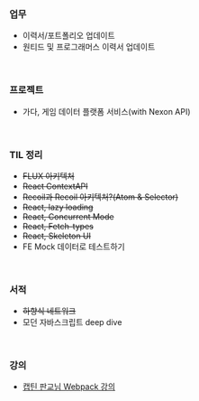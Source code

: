 ### 업무

- 이력서/포트폴리오 업데이트
- 원티드 및 프로그래머스 이력서 업데이트

<br>

### 프로젝트

- 가다, 게임 데이터 플랫폼 서비스(with Nexon API)

<br>

### TIL 정리

- ~~FLUX 아키텍처~~
- ~~React ContextAPI~~
- ~~Recoil과 Recoil 아키텍처?(Atom & Selector)~~
- ~~React, lazy loading~~
- ~~React, Concurrent Mode~~
- ~~React, Fetch-types~~
- ~~React, Skeleton UI~~
- FE Mock 데이터로 테스트하기

<br>

### 서적

- ~~하향식 네트워크~~
- 모던 자바스크립트 deep dive

<br>

### 강의

- [캡틴 판교님 Webpack 강의](https://www.inflearn.com/course/%ED%94%84%EB%9F%B0%ED%8A%B8%EC%97%94%EB%93%9C-%EC%9B%B9%ED%8C%A9)